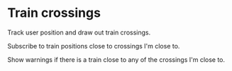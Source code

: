 # Train crossings

Track user position and draw out train crossings.

Subscribe to train positions close to crossings I'm close to.

Show warnings if there is a train close to any of the crossings I'm close to.
